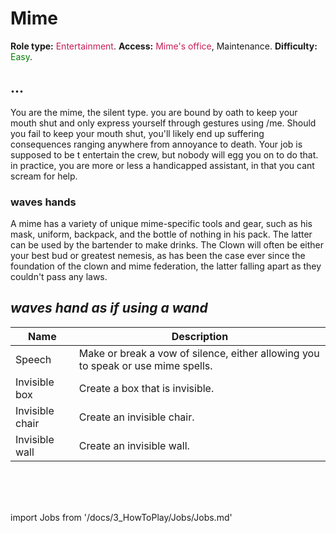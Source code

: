 # Mime
**Role type:** <font color="#c51f57">Entertainment</font>. **Access:** <font color="#c51f57">Mime's office</font>, Maintenance. **Difficulty:** <font color="Green">Easy</font>.

## ...

You are the mime, the silent type. you are bound by oath to keep your mouth shut and only express yourself through gestures using /me. Should you fail to keep your mouth shut, you'll likely end up suffering consequences ranging anywhere from annoyance to death. Your job is supposed to be t entertain the crew, but nobody will egg you on to do that. in practice, you are more or less a handicapped assistant, in that you cant scream for help.


### waves hands

A mime has a variety of unique mime-specific tools and gear, such as his mask, uniform, backpack, and the bottle of nothing in his pack. The latter can be used by the bartender to make drinks. The Clown will often be either your best bud or greatest nemesis, as has been the case ever since the foundation of the clown and mime federation, the latter falling apart as they couldn't pass any laws.

## *waves hand as if using a wand*

| Name | Description |
| - | - |
| Speech | Make or break a vow of silence, either allowing you to speak or use mime spells. |
| Invisible box  | Create a box that is invisible. |
| Invisible chair   | Create an invisible chair. |
| Invisible wall   | Create an invisible wall. |



  <br/>
<br/>
<br/>

import Jobs from '/docs/3_HowToPlay/Jobs/Jobs.md'

<Jobs />

